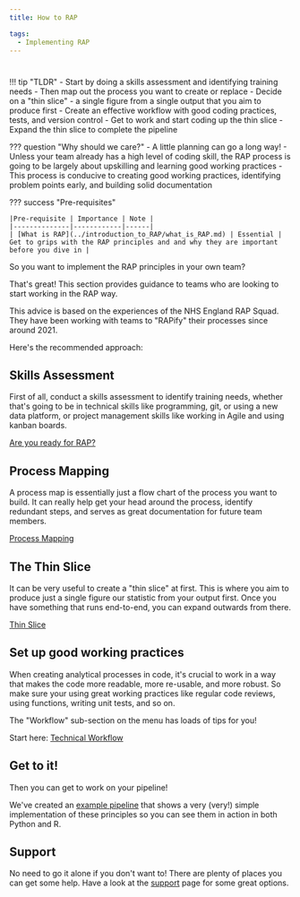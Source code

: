 ```yaml
---
title: How to RAP

tags: 
  - Implementing RAP
---
```


#

!!! tip "TLDR"
    - Start by doing a skills assessment and identifying training needs
    - Then map out the process you want to create or replace
    - Decide on a "thin slice" - a single figure from a single output that you aim to produce first
    - Create an effective workflow with good coding practices, tests, and version control
    - Get to work and start coding up the thin slice
    - Expand the thin slice to complete the pipeline

??? question "Why should we care?"
    - A little planning can go a long way!
    - Unless your team already has a high level of coding skill, the RAP process is going to be largely about upskilling and learning good working practices
    - This process is conducive to creating good working practices, identifying problem points early, and building solid documentation

??? success "Pre-requisites"

    |Pre-requisite | Importance | Note |
    |--------------|------------|------|
    | [What is RAP](../introduction_to_RAP/what_is_RAP.md) | Essential | Get to grips with the RAP principles and and why they are important before you dive in |

So you want to implement the RAP principles in your own team?

That's great! This section provides guidance to teams who are looking to start working in the RAP way.

This advice is based on the experiences of the NHS England RAP Squad. They have been working with teams to "RAPify" their processes since around 2021. 

Here's the recommended approach:

## Skills Assessment

First of all, conduct a skills assessment to identify training needs, whether that's going to be in technical skills like programming, git, or using a new data platform, or project management skills like working in Agile and using kanban boards.

[Are you ready for RAP?](rap-readiness.md)

## Process Mapping

A process map is essentially just a flow chart of the process you want to build. It can really help get your head around the process, identify redundant steps, and serves as great documentation for future team members.

[Process Mapping](process_mapping.md)

## The Thin Slice

It can be very useful to create a "thin slice" at first. This is where you aim to produce just a single figure our statistic from your output first. Once you have something that runs end-to-end, you can expand outwards from there.

[Thin Slice](thin-slice-strategy.md)

## Set up good working practices

When creating analytical processes in code, it's crucial to work in a way that makes the code more readable, more re-usable, and more robust. So make sure your using great working practices like regular code reviews, using functions, writing unit tests, and so on.

The "Workflow" sub-section on the menu has loads of tips for you!

Start here: [Technical Workflow](workflow/technical-workflow/)

## Get to it!

Then you can get to work on your pipeline!

We've created an [example pipeline](example-pipeline.md) that shows a very (very!) simple implementation of these principles so you can see them in action in both Python and R.

## Support

No need to go it alone if you don't want to! There are plenty of places you can get some help. Have a look at the [support](../our_RAP_service/support-models.md) page for some great options.